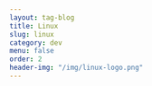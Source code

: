 ```yaml
---
layout: tag-blog
title: Linux
slug: linux
category: dev
menu: false
order: 2
header-img: "/img/linux-logo.png"
---
```

